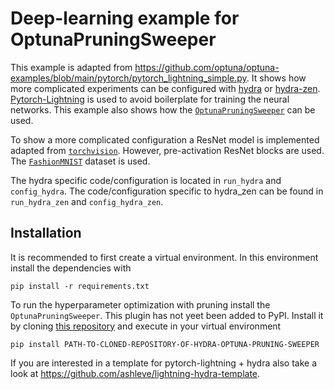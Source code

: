 # Deep-learning example for OptunaPruningSweeper

This example is adapted from https://github.com/optuna/optuna-examples/blob/main/pytorch/pytorch_lightning_simple.py.
It shows how more complicated experiments can be configured with [hydra](https://hydra.cc/) or
[hydra-zen](https://mit-ll-responsible-ai.github.io/hydra-zen/).
[Pytorch-Lightning](https://lightning.ai/docs/pytorch/stable/) is used to avoid boilerplate for
training the neural networks. This example also shows how the
[``OptunaPruningSweeper``](https://github.com/DirkKuhn/hydra_optuna_pruning_sweeper)
can be used.

To show a more complicated configuration a ResNet model is implemented adapted from
[``torchvision``](https://pytorch.org/vision/stable/models/resnet.html). However, pre-activation
ResNet blocks are used. The
[``FashionMNIST``](https://pytorch.org/vision/stable/generated/torchvision.datasets.FashionMNIST.html#torchvision.datasets.FashionMNIST)
dataset is used.

The hydra specific code/configuration is located in ``run_hydra`` and ``config_hydra``.
The code/configuration specific to hydra_zen can be found in ``run_hydra_zen`` and ``config_hydra_zen``.

## Installation

It is recommended to first create a virtual environment. In this environment install the dependencies with
```
pip install -r requirements.txt
```
To run the hyperparameter optimization with pruning install the ``OptunaPruningSweeper``. This plugin has not yeet
been added to PyPI. Install it by cloning [this repository](https://github.com/DirkKuhn/hydra_optuna_pruning_sweeper) and execute in your virtual environment
```
pip install PATH-TO-CLONED-REPOSITORY-OF-HYDRA-OPTUNA-PRUNING-SWEEPER
```

If you are interested in a template for pytorch-lightning + hydra also take a look at
https://github.com/ashleve/lightning-hydra-template.
